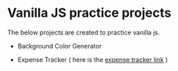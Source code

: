 # Vanilla JS practice projects

The below projects are created to practice vanilla js.

- Background Color Generator

- Expense Tracker ( here is the [expense tracker link](https://mvganeshkumar-expense-tracker.netlify.app/ "Expense tracker app") )
